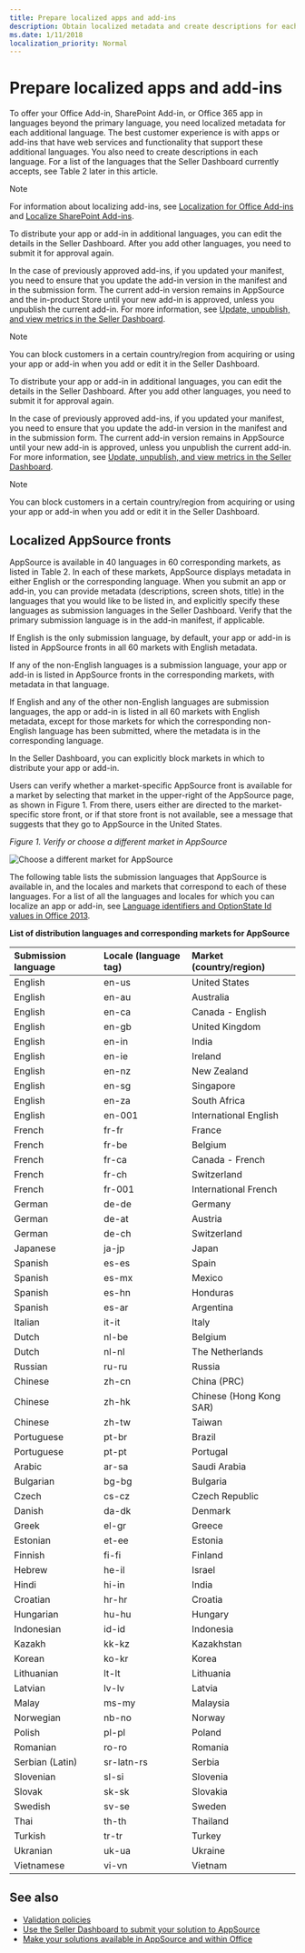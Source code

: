 ```yaml
---
title: Prepare localized apps and add-ins
description: Obtain localized metadata and create descriptions for each language beyond the primary language.
ms.date: 1/11/2018
localization_priority: Normal
---
```


# Prepare localized apps and add-ins

To offer your Office Add-in, SharePoint Add-in, or Office 365 app in languages beyond the primary language, you need localized metadata for each additional language. The best customer experience is with apps or add-ins that have web services and functionality that support these additional languages. You also need to create descriptions in each language. For a list of the languages that the Seller Dashboard currently accepts, see Table 2 later in this article.

> [!NOTE]
> For information about localizing add-ins, see [Localization for Office Add-ins](https://docs.microsoft.com/en-us/office/dev/add-ins/develop/localization) and [Localize SharePoint Add-ins](https://docs.microsoft.com/en-us/sharepoint/dev/sp-add-ins/localize-sharepoint-add-ins). 

To distribute your app or add-in in additional languages, you can edit the details in the Seller Dashboard. After you add other languages, you need to submit it for approval again. 

In the case of previously approved add-ins, if you updated your manifest, you need to ensure that you update the add-in version in the manifest and in the submission form. The current add-in version remains in AppSource and the in-product Store until your new add-in is approved, unless you unpublish the current add-in. For more information, see [Update, unpublish, and view metrics in the Seller Dashboard](update-unpublish-and-view-metrics.md). 

> [!NOTE]
> You can block customers in a certain country/region from acquiring or using your app or add-in when you add or edit it in the Seller Dashboard.

To distribute your app or add-in in additional languages, you can edit the details in the Seller Dashboard. After you add other languages, you need to submit it for approval again. 

In the case of previously approved add-ins, if you updated your manifest, you need to ensure that you update the add-in version in the manifest and in the submission form. The current add-in version remains in AppSource until your new add-in is approved, unless you unpublish the current add-in. For more information, see [Update, unpublish, and view metrics in the Seller Dashboard](update-unpublish-and-view-metrics.md). 
 
> [!NOTE]
> You can block customers in a certain country/region from acquiring or using your app or add-in when you add or edit it in the Seller Dashboard.

## Localized AppSource fronts

AppSource is available in 40 languages in 60 corresponding markets, as listed in Table 2. In each of these markets, AppSource displays metadata in either English or the corresponding language. When you submit an app or add-in, you can provide metadata (descriptions, screen shots, title) in the languages that you would like to be listed in, and explicitly specify these languages as submission languages in the Seller Dashboard. Verify that the primary submission language is in the add-in manifest, if applicable. 

If English is the only submission language, by default, your app or add-in is listed in AppSource fronts in all 60 markets with English metadata. 

If any of the non-English languages is a submission language, your app or add-in is listed in AppSource fronts in the corresponding markets, with metadata in that language. 

If English and any of the other non-English languages are submission languages, the app or add-in is listed in all 60 markets with English metadata, except for those markets for which the corresponding non-English language has been submitted, where the metadata is in the corresponding language.

In the Seller Dashboard, you can explicitly block markets in which to distribute your app or add-in. 

Users can verify whether a market-specific AppSource front is available for a market by selecting that market in the upper-right of the AppSource page, as shown in Figure 1. From there, users either are directed to the market-specific store front, or if that store front is not available, see a message that suggests that they go to AppSource in the United States.

*Figure 1. Verify or choose a different market in AppSource*

![Choose a different market for AppSource](images/mod-office15-office-store-choose-market.png)
 
The following table lists the submission languages that AppSource is available in, and the locales and markets that correspond to each of these languages. For a list of all the languages and locales for which you can localize an app or add-in, see [Language identifiers and OptionState Id values in Office 2013](http://technet.microsoft.com/en-us/library/cc179219%28Office.15%29.aspx).

**List of distribution languages and corresponding markets for AppSource**

|**Submission language**|**Locale (language tag)**|**Market (country/region)**|
|:-----|:-----|:-----|
|English|en-us|United States|
|English|en-au|Australia|
|English|en-ca|Canada - English|
|English|en-gb|United Kingdom|
|English|en-in|India|
|English|en-ie|Ireland|
|English|en-nz|New Zealand|
|English|en-sg|Singapore|
|English|en-za|South Africa|
|English|en-001|International English|
|French|fr-fr|France|
|French|fr-be|Belgium|
|French|fr-ca|Canada - French|
|French|fr-ch|Switzerland|
|French|fr-001|International French|
|German|de-de|Germany|
|German|de-at|Austria|
|German|de-ch|Switzerland|
|Japanese|ja-jp|Japan|
|Spanish|es-es|Spain|
|Spanish|es-mx|Mexico|
|Spanish|es-hn|Honduras|
|Spanish|es-ar|Argentina|
|Italian|it-it|Italy|
|Dutch|nl-be|Belgium|
|Dutch|nl-nl|The Netherlands|
|Russian|ru-ru|Russia|
|Chinese |zh-cn|China (PRC)|
|Chinese |zh-hk|Chinese (Hong Kong SAR)|
|Chinese |zh-tw|Taiwan|
| Portuguese|pt-br|Brazil|
|Portuguese|pt-pt|Portugal|
|Arabic|ar-sa|Saudi Arabia|
|Bulgarian|bg-bg|Bulgaria|
|Czech|cs-cz|Czech Republic|
|Danish|da-dk|Denmark|
|Greek|el-gr|Greece|
|Estonian| et-ee|Estonia|
|Finnish|fi-fi|Finland|
|Hebrew|he-il|Israel|
|Hindi|hi-in|India|
|Croatian|hr-hr|Croatia|
|Hungarian|hu-hu|Hungary|
|Indonesian|id-id|Indonesia|
|Kazakh|kk-kz|Kazakhstan|
|Korean|ko-kr|Korea|
|Lithuanian|lt-lt|Lithuania|
|Latvian|lv-lv|Latvia|
|Malay|ms-my|Malaysia|
|Norwegian|nb-no|Norway|
|Polish|pl-pl|Poland|
|Romanian|ro-ro|Romania|
|Serbian (Latin)|sr-latn-rs|Serbia|
|Slovenian|sl-si|Slovenia|
|Slovak|sk-sk|Slovakia|
|Swedish|sv-se|Sweden|
|Thai|th-th|Thailand|
|Turkish|tr-tr|Turkey|
|Ukranian|uk-ua|Ukraine|
|Vietnamese|vi-vn|Vietnam|

## See also
<a name="bk_addresources"> </a>

- [Validation policies](validation-policies.md) 
- [Use the Seller Dashboard to submit your solution to AppSource](use-the-seller-dashboard-to-submit-to-the-office-store.md)
- [Make your solutions available in AppSource and within Office](submit-to-the-office-store.md)    
 


